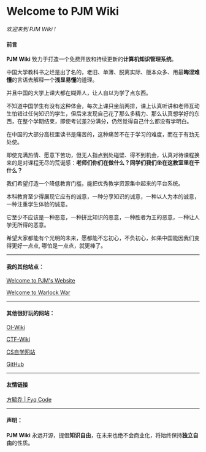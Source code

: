 # Welcome to PJM Wiki

*欢迎来到 PJM Wiki !* 

#### 前言

**PJM Wiki** 致力于打造一个免费开放和持续更新的**计算机知识管理系统**。

中国大学教科书之烂是出了名的，老旧、单薄、脱离实际、版本众多、用最**晦涩难懂**的言语去解释一个**浅显易懂**的道理。

并且中国的大学上课大都在糊弄人，让人自以为学了点东西。

不知道中国学生有没有这种体会，每次上课只坐前两排，课上认真听讲和老师互动生怕错过任何知识的学生，但后来发现自己花了那么多精力、那么认真想学好的东西，在整个学期结束，即使考试差2分满分，仍然觉得自己什么都没有学明白。

在中国的大部分高校里读书是痛苦的，这种痛苦不在于学习的难度，而在于有劲无处使。

即使充满热情、愿意下苦功，但无人指点到处碰壁、得不到机会，认真对待课程换来的是对课程无尽的荒诞感：**老师们你们在做什么？同学们我们坐在这教室里在干什么？**

我们希望打造一个降低教育门槛，能把优秀教学资源集中起来的平台系统。

本科教育至少得展现它应有的诚意，一种分享知识的诚意，一种以人为本的诚意，一种注重学生体验的诚意。

它至少不应该是一种恶意，一种拼比知识的恶意，一种胜者为王的恶意，一种让人学无所得的恶意。

希望大家都能有个光明的未来，愿都能不忘初心，不负初心，如果中国能因我们变得更好一点点, 哪怕是一点点，就更棒了。

---

#### 我的其他站点：

[Welcome to PJM's Website](https://pjmcode.top/)

[Welcome to Warlock War](https://pjmcode.top/warlockwar)

---

#### 其他很好玩的网站：

[OI-Wiki](https://oiwiki.org/)

[CTF-Wiki](https://ctf-wiki.org/)

[CS自学网站](https://csdiy.wiki/)

[GitHub](https://github.com/)

---

#### 友情链接

[方毓乔 | Fyq Code](https://fyqcode.top/)

---

#### 声明：
**PJM Wiki** 永远开源，提倡**知识自由**，在未来也绝不会商业化，将始终保持**独立自由**的性质。

